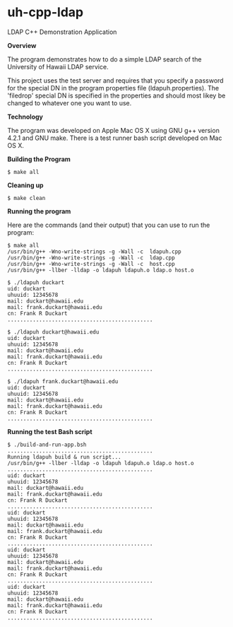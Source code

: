 uh-cpp-ldap
===========

LDAP C++ Demonstration Application

**Overview**

The program demonstrates how to do a simple LDAP search
of the University of Hawaii LDAP service.

This project uses the test server and requires that you
specify a password for the special DN in the program
properties file (ldapuh.properties). The 'filedrop'
special DN is specified in the properties and should
most likey be changed to whatever one you want to use.

**Technology**

The program was developed on Apple Mac OS X using
GNU g++ version 4.2.1 and GNU make. There is a test
runner bash script developed on Mac OS X.

**Building the Program**

    $ make all

**Cleaning up**

    $ make clean

**Running the program**

Here are the commands (and their output)
that you can use to run the program:

    $ make all
    /usr/bin/g++ -Wno-write-strings -g -Wall -c  ldapuh.cpp
    /usr/bin/g++ -Wno-write-strings -g -Wall -c  ldap.cpp
    /usr/bin/g++ -Wno-write-strings -g -Wall -c  host.cpp
    /usr/bin/g++ -llber -lldap -o ldapuh ldapuh.o ldap.o host.o

    $ ./ldapuh duckart
    uid: duckart
    uhuuid: 12345678
    mail: duckart@hawaii.edu
    mail: frank.duckart@hawaii.edu
    cn: Frank R Duckart
    ..............................................

    $ ./ldapuh duckart@hawaii.edu
    uid: duckart
    uhuuid: 12345678
    mail: duckart@hawaii.edu
    mail: frank.duckart@hawaii.edu
    cn: Frank R Duckart
    ..............................................

    $ ./ldapuh frank.duckart@hawaii.edu
    uid: duckart
    uhuuid: 12345678
    mail: duckart@hawaii.edu
    mail: frank.duckart@hawaii.edu
    cn: Frank R Duckart
    ..............................................

**Running the test Bash script**

    $ ./build-and-run-app.bsh
    ..............................................
    Running ldapuh build & run script...
    /usr/bin/g++ -llber -lldap -o ldapuh ldapuh.o ldap.o host.o
    ..............................................
    uid: duckart
    uhuuid: 12345678
    mail: duckart@hawaii.edu
    mail: frank.duckart@hawaii.edu
    cn: Frank R Duckart
    ..............................................
    uid: duckart
    uhuuid: 12345678
    mail: duckart@hawaii.edu
    mail: frank.duckart@hawaii.edu
    cn: Frank R Duckart
    ..............................................
    uid: duckart
    uhuuid: 12345678
    mail: duckart@hawaii.edu
    mail: frank.duckart@hawaii.edu
    cn: Frank R Duckart
    ..............................................
    uid: duckart
    uhuuid: 12345678
    mail: duckart@hawaii.edu
    mail: frank.duckart@hawaii.edu
    cn: Frank R Duckart
    ..............................................
